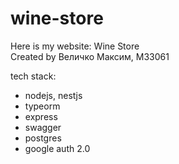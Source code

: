 # wine-store
Here is my website: Wine Store  
Created by Величко Максим, М33061

tech stack:
- nodejs, nestjs
- typeorm
- express
- swagger
- postgres
- google auth 2.0
